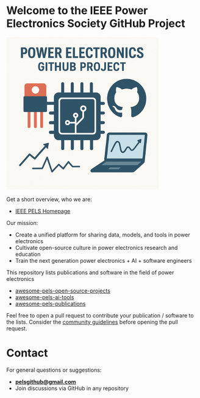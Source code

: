 # Welcome to the IEEE Power Electronics Society GitHub Project
<img src="logo.png" height="400">

Get a short overview, who we are:
 * [IEEE PELS Homepage](https://www.ieee-pels.org/)

Our mission: 
 * Create a unified platform for sharing data, models, and tools in power electronics
 * Cultivate open-source culture in power electronics research and education
 * Train the next generation power electronics + AI + software engineers

This repository lists publications and software in the field of power electronics
 * [awesome-pels-open-source-projects](https://github.com/IEEE-PELS/awesome-open-source-power-electronics)
 * [awesome-pels-ai-tools](https://github.com/IEEE-PELS/ai-for-power-electronics)
 * [awesome-pels-publications](https://github.com/IEEE-PELS/PELS-Publications)

Feel free to open a pull request to contribute your publication / software to the lists. Consider the [community guidelines](https://github.com/IEEE-PELS/community-guidelines) before opening the pull request.

# Contact

For general questions or suggestions:
- **pelsgithub@gmail.com**
- Join discussions via GitHub in any repository
